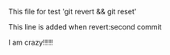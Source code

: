 This file for test 'git revert && git reset'

This line is added when revert:second commit

I am crazy!!!!!
